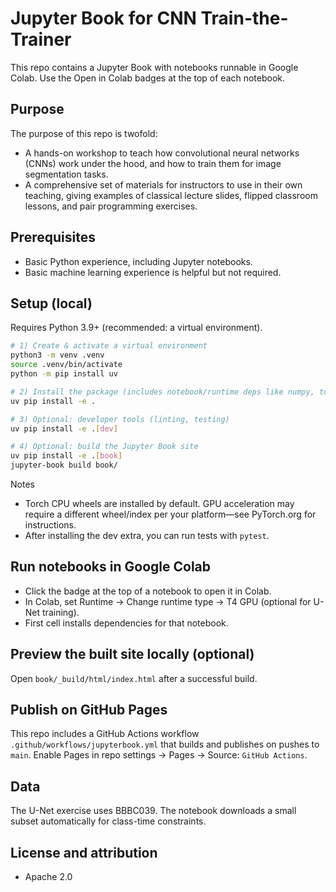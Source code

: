 # Jupyter Book for CNN Train-the-Trainer

This repo contains a Jupyter Book with notebooks runnable in Google Colab. Use the Open in Colab badges at the top of each notebook.

## Purpose

The purpose of this repo is twofold:

* A hands-on workshop to teach how convolutional neural networks (CNNs) work under the hood, and how to train them for image segmentation tasks.
* A comprehensive set of materials for instructors to use in their own teaching, giving examples of classical lecture slides, flipped classroom lessons, and pair programming exercises.

## Prerequisites

* Basic Python experience, including Jupyter notebooks.
* Basic machine learning experience is helpful but not required.

## Setup (local)

Requires Python 3.9+ (recommended: a virtual environment).

```bash
# 1) Create & activate a virtual environment
python3 -m venv .venv
source .venv/bin/activate
python -m pip install uv

# 2) Install the package (includes notebook/runtime deps like numpy, torch, ipykernel)
uv pip install -e .

# 3) Optional: developer tools (linting, testing)
uv pip install -e .[dev]

# 4) Optional: build the Jupyter Book site
uv pip install -e .[book]
jupyter-book build book/
```

Notes
- Torch CPU wheels are installed by default. GPU acceleration may require a different wheel/index per your platform—see PyTorch.org for instructions.
- After installing the dev extra, you can run tests with `pytest`.


## Run notebooks in Google Colab

- Click the badge at the top of a notebook to open it in Colab.
- In Colab, set Runtime -> Change runtime type -> T4 GPU (optional for U-Net training).
- First cell installs dependencies for that notebook.

## Preview the built site locally (optional)

Open `book/_build/html/index.html` after a successful build.

## Publish on GitHub Pages

This repo includes a GitHub Actions workflow `.github/workflows/jupyterbook.yml` that builds and publishes on pushes to `main`. Enable Pages in repo settings -> Pages -> Source: `GitHub Actions`.

## Data

The U-Net exercise uses BBBC039. The notebook downloads a small subset automatically for class-time constraints.

## License and attribution

- Apache 2.0
